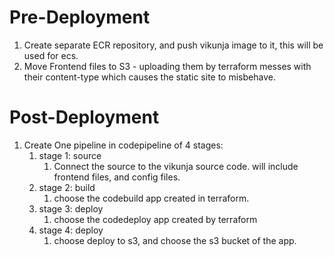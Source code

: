 # Pre-Deployment
1. Create separate ECR repository, and push vikunja image to it, this will be used for ecs.
2. Move Frontend files to S3 - uploading them by terraform messes with their content-type which causes the static site to misbehave.

# Post-Deployment
1. Create One pipeline in codepipeline of 4 stages:
   1. stage 1: source
      1. Connect the source to the vikunja source code. will include frontend files, and config files.
   2. stage 2: build
      1. choose the codebuild app created in terraform.
   3. stage 3: deploy
      1. choose the codedeploy app created by terraform
   4. stage 4: deploy
      1. choose deploy to s3, and choose the s3 bucket of the app.